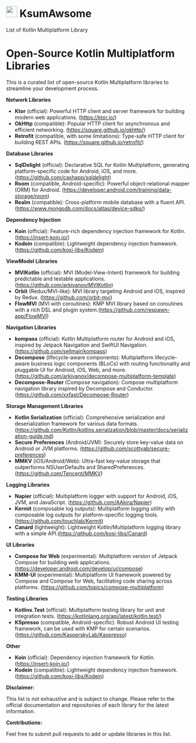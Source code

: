 # <img src="https://resources.jetbrains.com/storage/products/company/brand/logos/Kotlin.png" width="30"/> KsumAwsome
List of Kotlin Multiplatform Library

# Open-Source Kotlin Multiplatform Libraries

This is a curated list of open-source Kotlin Multiplatform libraries to streamline your development process.

**Network Libraries**

* **Ktor** (official): Powerful HTTP client and server framework for building modern web applications. (https://ktor.io/)
* **OkHttp** (compatible): Popular HTTP client for asynchronous and efficient networking. (https://square.github.io/okhttp/)
* **Retrofit** (compatible, with some limitations): Type-safe HTTP client for building REST APIs. (https://square.github.io/retrofit/)

**Database Libraries**

* **SqlDelight** (official): Declarative SQL for Kotlin Multiplatform, generating platform-specific code for Android, iOS, and more. (https://github.com/cashapp/sqldelight)
* **Room** (compatible, Android-specific): Powerful object-relational mapper (ORM) for Android. (https://developer.android.com/training/data-storage/room)
* **Realm** (compatible): Cross-platform mobile database with a fluent API. (https://www.mongodb.com/docs/atlas/device-sdks/)


**Dependency Injection**
* **Koin** (official): Feature-rich dependency injection framework for Kotlin. (https://insert-koin.io/)
* **Kodein** (compatible): Lightweight dependency injection framework. (https://github.com/kosi-libs/Kodein)

**ViewModel Libraries**

* **MVIKotlin** (official): MVI (Model-View-Intent) framework for building predictable and testable applications. (https://github.com/arkivanov/MVIKotlin)
* **Orbit** (Redux/MVI-like): MVI library targeting Android and iOS, inspired by Redux. (https://github.com/orbit-mvi)
* **FlowMVI** (MVI with coroutines): KMP MVI library based on coroutines with a rich DSL and plugin system.(https://github.com/respawn-app/FlowMVI)

**Navigation Libraries**

* **kompass** (official): Kotlin Multiplatform router for Android and iOS, inspired by Jetpack Navigation and SwiftUI Navigation. (https://github.com/sellmair/kompass)
* **Decompose** (lifecycle-aware components): Multiplatform lifecycle-aware business logic components (BLoCs) with routing functionality and pluggable UI for Android, iOS, Web, and more. (https://github.com/arkivanov/decompose-multiplatform-template)
* **Decompose-Router** (Compose navigation): Compose multiplatform navigation library inspired by Decompose and Conductor.(https://github.com/xxfast/Decompose-Router)

**Storage Management Libraries**

* **Kotlin Serialization** (official): Comprehensive serialization and deserialization framework for various data formats. (https://github.com/Kotlin/kotlinx.serialization/blob/master/docs/serialization-guide.md)
* **Secure Preferences** (Android/JVM): Securely store key-value data on Android or JVM platforms. (https://github.com/scottyab/secure-preferences)
* **MMKV** (iOS/Android/Web): Ultra-fast key-value storage that outperforms NSUserDefaults and SharedPreferences. (https://github.com/Tencent/MMKV)

**Logging Libraries**

* **Napier** (official): Multiplatform logger with support for Android, iOS, JVM, and JavaScript. (https://github.com/AAkira/Napier)
* **Kermit** (composable log outputs): Multiplatform logging utility with composable log outputs for platform-specific logging tools.(https://github.com/touchlab/Kermit)
* **Canard** (lightweight): Lightweight Kotlin/Multiplatform logging library with a simple API.(https://github.com/kosi-libs/Canard)

**UI Libraries**

* **Compose for Web** (experimental): Multiplatform version of Jetpack Compose for building web applications. (https://developer.android.com/develop/ui/compose)
* **KMM-UI** (experimental): Multiplatform UI framework powered by Compose and Compose for Web, facilitating code sharing across platforms. (https://github.com/topics/compose-multiplatform)

**Testing Libraries**

* **Kotlinx.Test** (official): Multiplatform testing library for unit and integration tests. (https://kotlinlang.org/api/latest/kotlin.test/)
* **KSpresso** (compatible, Android-specific): Robust Android UI testing framework, can be used with KMP for certain scenarios. (https://github.com/KasperskyLab/Kaspresso)

**Other**

* **Koin** (official): Dependency injection framework for Kotlin. (https://insert-koin.io/)
* **Kodein** (compatible): Lightweight dependency injection framework. (https://github.com/kosi-libs/Kodein)

**Disclaimer:**

This list is not exhaustive and is subject to change. 
Please refer to the official documentation and repositories of each library for the latest information.

**Contributions:**

Feel free to submit pull requests to add or update libraries in this list.
